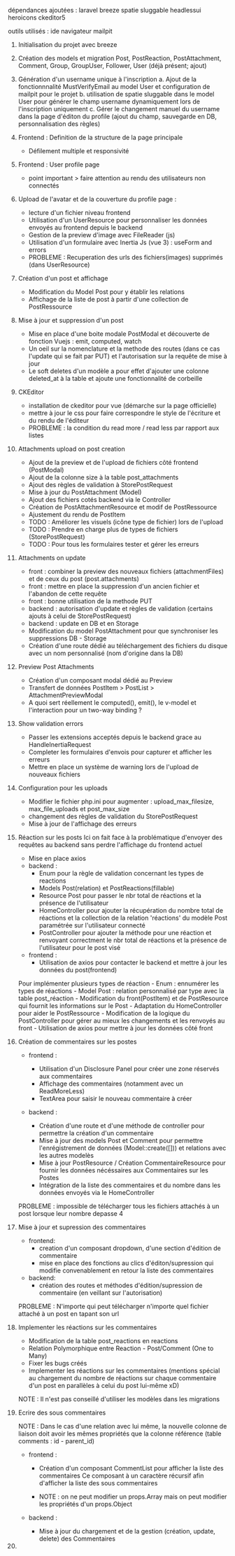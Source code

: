 dépendances ajoutées :
laravel breeze
spatie sluggable
headlessui
heroicons
ckeditor5

outils utilisés :
ide
navigateur
mailpit

1. Initialisation du projet avec breeze

2. Création des models et migration
   Post, PostReaction, PostAttachment, Comment, Group, GroupUser, Follower, User (déjà présent; ajout)

3. Génération d'un username unique à l'inscription
   a. Ajout de la fonctionnnalité MustVerifyEmail au model User et configuration de mailpit pour le projet
   b. utilisation de spatie sluggable dans le model User pour générer le champ username dynamiquement lors de l'inscription uniquement
   c. Gérer le changement manuel du username dans la page d'éditon du profile (ajout du champ, sauvegarde en DB, personnalisation des règles)

4. Frontend : Definition de la structure de la page principale
    - Défilement multiple et responsivité

5. Frontend : User profile page
    - point important > faire attention au rendu des utilisateurs non connectés

6. Upload de l'avatar et de la couverture du profile page :

    - lecture d'un fichier niveau frontend
    - Utilisation d'un UserResource pour personnaliser les données envoyés au frontend depuis le backend
    - Gestion de la preview d'image avec FileReader (js)
    - Utilisation d'un formulaire avec Inertia Js (vue 3) : useForm and errors
    - PROBLEME : Recuperation des urls des fichiers(images) supprimés (dans UserResource)

7. Création d'un post et affichage
    - Modification du Model Post pour y établir les relations
    - Affichage de la liste de post à partir d'une collection de PostRessource

8. Mise à jour et suppression d'un post

    - Mise en place d'une boite modale PostModal et découverte de fonction Vuejs : emit, computed, watch
    - Un oeil sur la nomenclature et la methode des routes (dans ce cas l'update qui se fait par PUT)
      et l'autorisation sur la requête de mise à jour
    - Le soft deletes d'un modèle a pour effet d'ajouter une colonne deleted_at à la table et ajoute une fonctionnalité de corbeille

9. CKEditor
    - installation de ckeditor pour vue (démarche sur la page officielle)
    - mettre à jour le css pour faire correspondre le style de l'écriture et du rendu de l'éditeur
    - PROBLEME : la condition du read more / read less par rapport aux listes

10. Attachments upload on post creation
    - Ajout de la preview et de l'upload de fichiers côté frontend (PostModal)
    - Ajout de la colonne size à la table post_attachments
    - Ajout des règles de validation à StorePostRequest
    - Mise à jour du PostAttachment (Model)
    - Ajout des fichiers cotés backend via le Controller
    - Création de PostAttachmentResource et modif de PostRessource
    - Ajustement du rendu de PostItem
    - TODO : Améliorer les visuels (icône type de fichier) lors de l'upload
    - TODO : Prendre en charge plus de types de fichiers (StorePostRequest)
    - TODO : Pour tous les formulaires tester et gérer les erreurs

11. Attachments on update
    - front : combiner la preview des nouveaux fichiers (attachmentFiles) et de ceux du post (post.attachments)
    - front : mettre en place la suppression d'un ancien fichier et l'abandon de cette requête
    - front : bonne utilisation de la methode PUT
    - backend : autorisation d'update et règles de validation (certains ajouts à celui de StorePostRequest)
    - backend : update en DB et en Storage 
    - Modification du model PostAttachment pour que synchroniser les suppressions DB - Storage
    - Création d'une route dédié au téléchargement des fichiers du disque avec un nom personnalisé (nom d'origine dans la DB)

12. Preview Post Attachments
    - Création d'un composant modal dédié au Preview
    - Transfert de données PostItem > PostList > AttachmentPreviewModal
    - A quoi sert réellement le computed(), emit(), le v-model et l'interaction pour un two-way binding ?

13. Show validation errors
    - Passer les extensions acceptés depuis le backend grace au HandleInertiaRequest
    - Completer les formulaires d'envois pour capturer et afficher les erreurs
    - Mettre en place un système de warning lors de l'upload de nouveaux fichiers

14. Configuration pour les uploads
    - Modifier le fichier php.ini pour augmenter : upload_max_filesize, max_file_uploads et post_max_size
    - changement des règles de validation du StorePostRequest
    - Mise à jour de l'affichage des erreurs 

15. Réaction sur les posts
    Ici on fait face à la problématique d'envoyer des requêtes au backend sans perdre l'affichage du frontend actuel
    - Mise en place axios
    - backend : 
        - Enum pour la règle de validation concernant les types de reactions
        - Models Post(relation) et PostReactions(fillable)
        - Resource Post pour passer le nbr total de réactions et la présence de l'utilisateur
        - HomeController pour ajouter la récupération du nombre total de réactions et la collection de la relation 'réactions' du modèle Post paramétrée sur l'utilisateur connecté
        - PostController pour ajouter la méthode pour une réaction et renvoyant correctment le nbr total de réactions et la présence de l'utilisateur pour le post visé
    - frontend :
        - Utilisation de axios pour contacter le backend et mettre à jour les données du post(frontend)

    
    Pour implémenter plusieurs types de réaction
        - Enum : ennumérer les types de réactions
        - Model Post : relation personnalisé par type avec la table post_réaction
        - Modification du front(PostItem) et de PostResource qui fournit les informations sur le Post
        - Adaptation du HomeController pour aider le PostRessource
        - Modification de la logique du PostController pour gérer au mieux les changements et les renvoyés au front
        - Utilisation de axios pour mettre à jour les données côté front

16. Création de commentaires sur les postes

    - frontend :
        - Utilisation d'un Disclosure Panel pour créer une zone réservés aux commentaires
        - Affichage des commentaires (notamment avec un ReadMoreLess)
        - TextArea pour saisir le nouveau commentaire à créer

    - backend :
        - Création d'une route et d'une méthode de controller pour permettre la création d'un commentaire
        - Mise à jour des models Post et Comment pour permettre l'enrégistrement de données (Model::create([])) et relations avec les autres modelès
        - Mise à jour PostResource / Création CommentaireResource pour fournir les données nécéssaires aux Commentaires sur les Postes
        - Intégration de la liste des commentaires et du nombre dans les données envoyés via le HomeController

    PROBLEME : impossible de télécharger tous les fichiers attachés à un post lorsque leur nombre depasse 4

17. Mise à jour et supression des commentaires

    - frontend: 
        - creation d'un composant dropdown, d'une section d'édition de commentaire
        - mise en place des fonctions au clics d'éditon/supression qui modifie convenablement en retour la liste des commentaires
    - backend: 
        - création des routes et méthodes d'édition/supression de commentaire (en veillant sur l'autorisation)

    PROBLEME : N'importe qui peut télécharger n'importe quel fichier attaché à un post en tapant son url

18. Implementer les réactions sur les commentaires
    - Modification de la table post_reactions en reactions
    - Relation Polymorphique entre Reaction - Post/Comment (One to Many)
    - Fixer les bugs créés
    - Implementer les réactions sur les commentaires (mentions spécial au chargement du nombre de réactions sur chaque commentaire d'un post en parallèles à celui du post lui-même xD)

    NOTE : Il n'est pas conseillé d'utiliser les modèles dans les migrations

19. Ecrire des sous commentaires

    NOTE : Dans le cas d'une relation avec lui même, la nouvelle colonne de liaison doit avoir les mêmes propriétés que la colonne référence (table comments : id - parent_id)

    - frontend : 
        - Création d'un composant CommentList pour afficher la liste des commentaires 
            Ce composant à un caractère récursif afin d'afficher la liste des sous commentaires
    
        - NOTE : on ne peut modifier un props.Array mais on peut modifier les propriétés d'un props.Object
    
    - backend : 
        - Mise à jour du chargement et de la gestion (création, update, delete) des Commentaires
        
20. 

